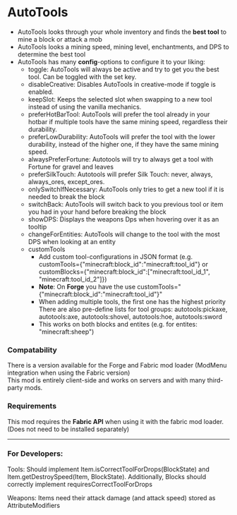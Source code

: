 # AutoTools

- AutoTools looks through your whole inventory and finds the **best tool** to mine a block or attack a mob
- AutoTools looks a mining speed, mining level, enchantments, and DPS to determine the best tool
- AutoTools has many **config**-options to configure it to your liking:
    - toggle: AutoTools will always be active and try to get you the best tool. Can be toggled with the set key.
    - disableCreative: Disables AutoTools in creative-mode if toggle is enabled.
    - keepSlot: Keeps the selected slot when swapping to a new tool instead of using the vanilla mechanics.
    - preferHotBarTool: AutoTools will prefer the tool already in your hotbar if multiple tools have the same mining speed, regardless their durability.
    - preferLowDurability: AutoTools will prefer the tool with the lower durability, instead of the higher one, if they have the same mining speed.
    - alwaysPreferFortune: Autotools will try to always get a tool with Fortune for gravel and leaves
    - preferSilkTouch: Autotools will prefer Silk Touch: never, always, always_ores, except_ores.
    - onlySwitchIfNecessary: AutoTools only tries to get a new tool if it is needed to break the block
    - switchBack: AutoTools will switch back to you previous tool or item you had in your hand before breaking the block
    - showDPS: Displays the weapons Dps when hovering over it as an tooltip
    - changeForEntities: AutoTools will change to the tool with the most DPS when looking at an entity
    - customTools
        - Add custom tool-configurations in JSON format (e.g. customTools={"minecraft:block_id":"minecraft:tool_id"} or customBlocks={"minecraft:block_id":["minecraft:tool_id_1", "minecraft:tool_id_2"]})
        - **Note**: On **Forge** you have the use customTools="{\"minecraft:block_id\":\"minecraft:tool_id\"}"
        - When adding multiple tools, the first one has the highest priority
          There are also pre-define lists for tool groups: autotools:pickaxe, autotools:axe, autotools:shovel, autotools:hoe, autotools:sword
        - This works on both blocks and entites (e.g. for entites: "minecraft:sheep")

### Compatability

There is a version available for the Forge and Fabric mod loader (ModMenu integration when using the Fabric version)  
This mod is entirely client-side and works on servers and with many third-party mods.

### Requirements

This mod requires the **Fabric API** when using it with the fabric mod loader. (Does not need to be installed separately)

---

### For Developers:

Tools: Should implement Item.isCorrectToolForDrops(BlockState) and Item.getDestroySpeed(Item, BlockState). Additionally, Blocks should correctly implement requiresCorrectToolForDrops

Weapons: Items need their attack damage (and attack speed) stored as AttributeModifiers
